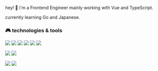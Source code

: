 hey! 👋 i'm a Frontend Engineer mainly working with Vue and TypeScript. 

currently learning Go and Japanese.

### 🎮 technologies & tools

![](https://img.shields.io/badge/Code-JavaScript-informational?style=flat&logo=javascript&logoColor=white&color=2057f7)
![](https://img.shields.io/badge/Code-TypeScript-informational?style=flat&logo=typescript&logoColor=white&color=2057f7)
![](https://img.shields.io/badge/Code-Vue-informational?style=flat&logo=vue.js&logoColor=white&color=green)
![](https://img.shields.io/badge/Code-React-informational?style=flat&logo=react&logoColor=white&color=violet)
![](https://img.shields.io/badge/Code-TailwindCSS-informational?style=flat&logo=tailwindcss&logoColor=white&color=yellow)
![](https://img.shields.io/badge/Code-SCSS-informational?style=flat&logo=scss&logoColor=white&color=yellow)

![](https://img.shields.io/badge/OS-mac-informational?style=flat&logo=apple&logoColor=white&color=2057f7)
![](https://img.shields.io/badge/Editor-vscode-informational?style=flat&logo=vscode&logoColor=white&color=2057f7)

![](https://img.shields.io/badge/Tools-Docker-informational?style=flat&logo=docker&logoColor=white&color=2057f7)
![](https://img.shields.io/badge/Shell-Bash-informational?style=flat&logo=gnu-bash&logoColor=white&color=2057f7)

